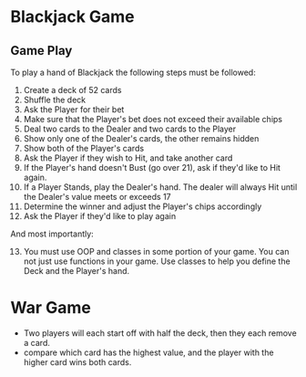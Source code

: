 # Blackjack Game

## Game Play

To play a hand of Blackjack the following steps must be followed:
1. Create a deck of 52 cards
2. Shuffle the deck
3. Ask the Player for their bet
4. Make sure that the Player's bet does not exceed their available chips
5. Deal two cards to the Dealer and two cards to the Player
6. Show only one of the Dealer's cards, the other remains hidden
7. Show both of the Player's cards
8. Ask the Player if they wish to Hit, and take another card
9. If the Player's hand doesn't Bust (go over 21), ask if they'd like to Hit again.
10. If a Player Stands, play the Dealer's hand. The dealer will always Hit until the Dealer's value meets or exceeds 17
11. Determine the winner and adjust the Player's chips accordingly
12. Ask the Player if they'd like to play again

And most importantly:

13. You must use OOP and classes in some portion of your game. You can not just use functions in your game. Use classes to help you define the Deck and the Player's hand. 



# War Game

* Two players will each start off with half the deck, then they each remove a card.
* compare which card has the highest value, and the player with the higher card wins both cards.

